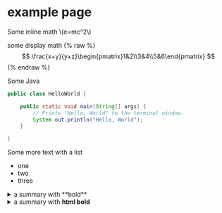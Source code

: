 # example page


Some inline math \\(e=mc^2\\)


some display math
{% raw %}
$$
\frac{x+y}{y+z}\begin{pmatrix}1&2\\3&4\\5&6\end{pmatrix}
$$
{% endraw %}


Some Java


```java
public class HelloWorld {

    public static void main(String[] args) {
        // Prints "Hello, World" to the terminal window.
        System.out.println("Hello, World");
    }

}
```

Some more text with a list

* one
* two
* three



<details markdown=1>
<summary markdown=1>a summary with **bold**
</summary>

a list


* onez
* twoz
* threez

</details>


<details>
<summary>a summary with <b>html bold</b></summary>

a list


* aaa
* bbbb
* ccc
* ddd

</details>

